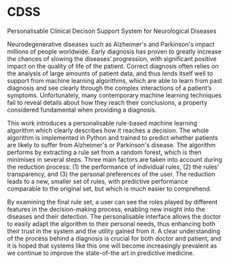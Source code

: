 # CDSS
Personalisable Clinical Decison Support System for Neurological Diseases



Neurodegenerative diseases such as Alzheimer's and Parkinson's impact millions of people worldwide. Early diagnosis has proven to greatly increase the chances of slowing the diseases’ progression, with significant positive impact on the quality of life of the patient. Correct diagnosis often relies on the analysis of large amounts of patient data, and thus lends itself well to support from machine learning algorithms, which are able to learn from past diagnosis and see clearly through the complex interactions of a patient’s symptoms. Unfortunately, many contemporary machine learning techniques fail to reveal details about how they reach their conclusions, a property considered fundamental when providing a diagnosis.

This work introduces a personalisable rule-based machine learning algorithm which clearly describes how it reaches a decision. The whole algorithm is implemented in Python and trained to predict whether patients are likely to suffer from Alzheimer's or Parkinson's disease. The algorithm performs by extracting a rule set from a random forest, which is then minimises in several steps. Three main factors are taken into account during the reduction process: (1) the performance of individual rules, (2) the rules’ transparency, and (3) the personal preferences of the user. The reduction leads to a new, smaller set of rules, with predictive performance comparable to the original set, but which is much easier to comprehend.

By examining the final rule set, a user can see the roles played by different features in the decision-making process, enabling new insight into the diseases and their detection. The personalisable interface allows the doctor to easily adapt the algorithm to their personal needs, thus enhancing both their trust in the system and the utility gained from it. A clear understanding of the process behind a diagnosis is crucial for both doctor and patient, and it is hoped that systems like this one will become increasingly prevalent as we continue to improve the state-of-the art in predictive medicine.

